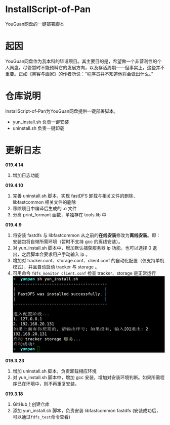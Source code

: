 # InstallScript-of-Pan
YouGuan网盘的一键部署脚本

# 起因
YouGuan网盘作为我本科的毕设项目。其主要目的是，希望做一个非营利性的个人网盘。尽管暂时不能预料它的发展方向，以及存活周期——但事实上，这些并不重要。正如《黑客与画家》的作者所说：“程序员并不知道他将会做出什么。”

# 仓库说明
InstallScript-of-Pan为YouGuan网盘提供一键部署脚本。

- yun_install.sh 负责一键安装
- uninstall.sh 负责一键卸载

# 更新日志

**019.4.14**
1. 增加日志功能

**019.4.10**
1. 完善 uninstall.sh 脚本，实现 fastDFS 卸载与相关文件的删除、libfastcommon 相关文件的删除
2. 移除项目中编译后生成的 .o 文件
3. 分离 print_formant 函数，单独存在 tools.lib 中

**019.4.9**
1. 将安装 fastdfs 与 libfastcommon 从之前的**在线安装**修改为**离线安装**。即：安装包将自带所需环境（暂时不支持 gcc 的离线安装）。
2. 对 yun_install.sh 脚本中，增加默认捕获服务器 ip 功能。也可以选择 0 退出，之后脚本会要求用户手动输入 ip 。
3. 增加对 tracker.conf、storage.conf、client.conf 的自动化配置（仅支持单机模式），并且自动启动 tracker 与 storage 。
4. 可用命令 `fdfs_monitor client.conf` 检查 tracker、storage 是正常运行
![](./img/Snipaste_2019-04-09_11-35-05.png)

**019.3.23**
1. 增加 uninstall.sh 脚本，负责卸载相应环境
2. 对 yun_install.sh 脚本中，增加 gcc 安装，增加对安装环境判断。如果所需程序已在环境中，则不再重复安装。

**019.3.18**
1. GitHub上创建仓库
2. 添加 yun_install.sh 脚本，负责安装 libfastcommon fastdfs (安装成功后，可以通过`fdfs_test`命令查看)
